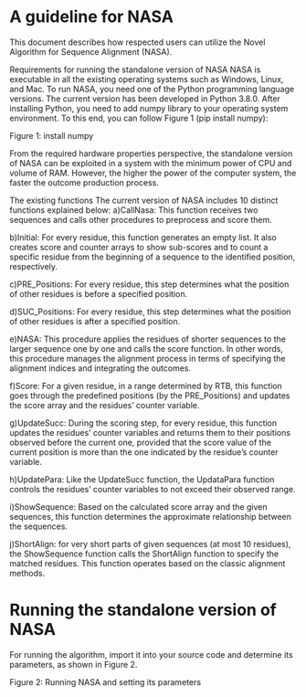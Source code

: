 # A guideline for NASA
This document describes how respected users can utilize the Novel Algorithm for Sequence Alignment (NASA). 

Requirements for running the standalone version of NASA
NASA is executable in all the existing operating systems such as Windows, Linux, and Mac. To run NASA, you need one of the Python programming language versions. The current version has been developed in Python 3.8.0. After installing Python, you need to add numpy library to your operating system environment. To this end, you can follow Figure 1 (pip install numpy):


Figure 1: install numpy

From the required hardware properties perspective, the standalone version of NASA can be exploited in a system with the minimum power of CPU and volume of RAM. However, the higher the power of the computer system, the faster the outcome production process.

The existing functions
The current version of NASA includes 10 distinct functions explained below:
a)CallNasa: This function receives two sequences and calls other procedures to preprocess and score them.

b)Initial: For every residue, this function generates an empty list. It also creates score and counter arrays to show sub-scores and to count a specific residue from the beginning of a sequence to the identified position, respectively.

c)PRE_Positions: For every residue, this step determines what the position of other residues is before a specified position. 

d)SUC_Positions: For every residue, this step determines what the position of other residues is after a specified position.

e)NASA: This procedure applies the residues of shorter sequences to the larger sequence one by one and calls the score function. In other words, this procedure manages the alignment process in terms of specifying the alignment indices and integrating the outcomes.

f)Score: For a given residue, in a range determined by RTB, this function goes through the predefined positions (by the PRE_Positions) and updates the score array and the residues’ counter variable.

g)UpdateSucc: During the scoring step, for every residue, this function updates the residues’ counter variables and returns them to their positions observed before the current one, provided that the score value of the current position is more than the one indicated by the residue’s counter variable. 

h)UpdatePara: Like the UpdateSucc function, the UpdataPara function controls the residues’ counter variables to not exceed their observed range.

i)ShowSequence: Based on the calculated score array and the given sequences, this function determines the approximate relationship between the sequences.

j)ShortAlign: for very short parts of given sequences (at most 10 residues), the ShowSequence function calls the ShortAlign function to specify the matched residues. This function operates based on the classic alignment methods.


# Running the standalone version of NASA
For running the algorithm, import it into your source code and determine its parameters, as shown in Figure 2.


Figure 2: Running NASA and setting its parameters
